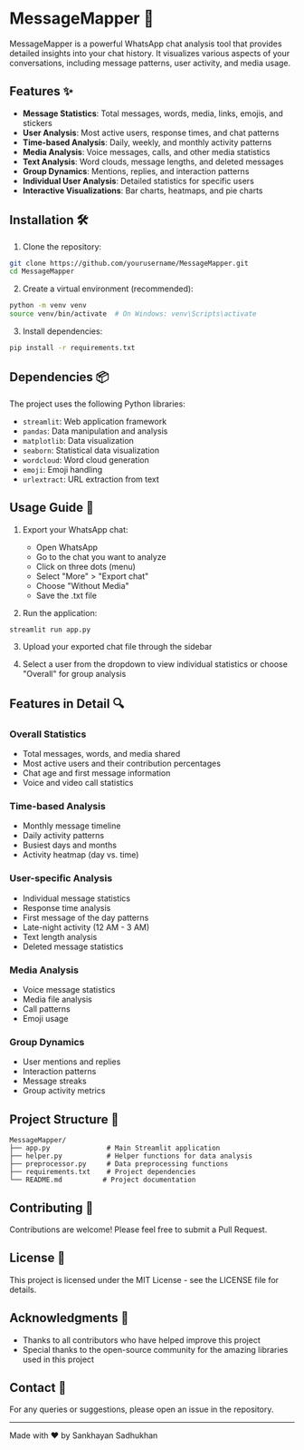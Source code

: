 # MessageMapper 📱

MessageMapper is a powerful WhatsApp chat analysis tool that provides detailed insights into your chat history. It visualizes various aspects of your conversations, including message patterns, user activity, and media usage.

## Features ✨

- **Message Statistics**: Total messages, words, media, links, emojis, and stickers
- **User Analysis**: Most active users, response times, and chat patterns
- **Time-based Analysis**: Daily, weekly, and monthly activity patterns
- **Media Analysis**: Voice messages, calls, and other media statistics
- **Text Analysis**: Word clouds, message lengths, and deleted messages
- **Group Dynamics**: Mentions, replies, and interaction patterns
- **Individual User Analysis**: Detailed statistics for specific users
- **Interactive Visualizations**: Bar charts, heatmaps, and pie charts

## Installation 🛠️

1. Clone the repository:
```bash
git clone https://github.com/yourusername/MessageMapper.git
cd MessageMapper
```

2. Create a virtual environment (recommended):
```bash
python -m venv venv
source venv/bin/activate  # On Windows: venv\Scripts\activate
```

3. Install dependencies:
```bash
pip install -r requirements.txt
```

## Dependencies 📦

The project uses the following Python libraries:
- `streamlit`: Web application framework
- `pandas`: Data manipulation and analysis
- `matplotlib`: Data visualization
- `seaborn`: Statistical data visualization
- `wordcloud`: Word cloud generation
- `emoji`: Emoji handling
- `urlextract`: URL extraction from text

## Usage Guide 📖

1. Export your WhatsApp chat:
   - Open WhatsApp
   - Go to the chat you want to analyze
   - Click on three dots (menu)
   - Select "More" > "Export chat"
   - Choose "Without Media"
   - Save the .txt file

2. Run the application:
```bash
streamlit run app.py
```

3. Upload your exported chat file through the sidebar

4. Select a user from the dropdown to view individual statistics or choose "Overall" for group analysis

## Features in Detail 🔍

### Overall Statistics
- Total messages, words, and media shared
- Most active users and their contribution percentages
- Chat age and first message information
- Voice and video call statistics

### Time-based Analysis
- Monthly message timeline
- Daily activity patterns
- Busiest days and months
- Activity heatmap (day vs. time)

### User-specific Analysis
- Individual message statistics
- Response time analysis
- First message of the day patterns
- Late-night activity (12 AM - 3 AM)
- Text length analysis
- Deleted message statistics

### Media Analysis
- Voice message statistics
- Media file analysis
- Call patterns
- Emoji usage

### Group Dynamics
- User mentions and replies
- Interaction patterns
- Message streaks
- Group activity metrics

## Project Structure 📁

```
MessageMapper/
├── app.py              # Main Streamlit application
├── helper.py           # Helper functions for data analysis
├── preprocessor.py     # Data preprocessing functions
├── requirements.txt    # Project dependencies
└── README.md          # Project documentation
```

## Contributing 🤝

Contributions are welcome! Please feel free to submit a Pull Request.

## License 📄

This project is licensed under the MIT License - see the LICENSE file for details.

## Acknowledgments 🙏

- Thanks to all contributors who have helped improve this project
- Special thanks to the open-source community for the amazing libraries used in this project

## Contact 📧

For any queries or suggestions, please open an issue in the repository.

---

Made with ❤️ by Sankhayan Sadhukhan